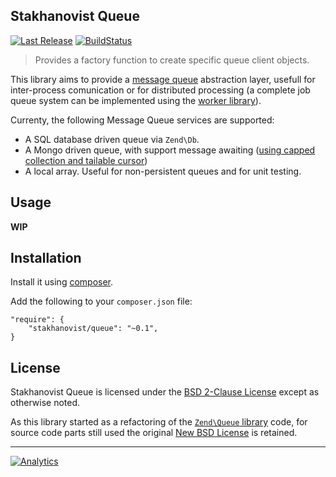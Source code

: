 Stakhanovist Queue
------------------

[![Last Release](https://img.shields.io/packagist/v/stakhanovist/queue.svg?style=flat-square)](https://packagist.org/packages/stakhanovist/queue) [![BuildStatus](https://img.shields.io/travis/stakhanovist/queue/master.svg?style=flat-square)](https://travis-ci.org/stakhanovist/queue)

> Provides a factory function to create specific queue client objects.

This library aims to provide a [message queue](http://en.wikipedia.org/wiki/Message_queue) abstraction layer, usefull for inter-process comunication or for distributed processing (a complete job queue system can be implemented using the [worker library](https://github.com/stakhanovist/worker)).

Currenty, the following Message Queue services are supported:
- A SQL database driven queue via `Zend\Db`.
- A Mongo driven queue, with support message awaiting ([using capped collection and tailable cursor](http://shtylman.com/post/the-tail-of-mongodb/))
- A local array. Useful for non-persistent queues and for unit testing.

## Usage

**WIP**

## Installation

Install it using [composer](http://getcomposer.org).

Add the following to your `composer.json` file:

```
"require": {
    "stakhanovist/queue": "~0.1",
}
```

## License
Stakhanovist Queue is licensed under the [BSD 2-Clause License](https://github.com/stakhanovist/queue/blob/master/LICENSE) except as otherwise noted. 

As this library started as a refactoring of the [`Zend\Queue` library](https://github.com/zendframework/ZendQueue) code, for source code parts still used the original [New BSD License](https://github.com/stakhanovist/queue/blob/master/LICENSE.ZF) is retained.

---

[![Analytics](https://ga-beacon.appspot.com/UA-49657176-4/queue?flat)](https://github.com/igrigorik/ga-beacon)
